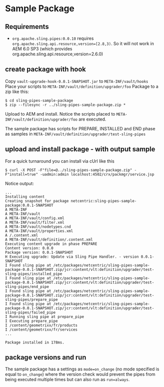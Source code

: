 # Sample Package

## Requirements

- `org.apache.sling.pipes:0.0.10` requires `org.apache.sling.api.resource,version=[2.8,3)`. So it will not work in AEM 6.0 SP3 (which provides org.apache.sling.api.resource,version=2.6.0) 

## create package with hook

Copy `vault-upgrade-hook-0.0.1-SNAPSHOT.jar` to `META-INF/vault/hooks`
Place your scripts to `META-INF/vault/definition/upgrader/foo`
Package to a zip like this:
    
    $ cd sling-pipes-sample-package
    $ zip --filesync -r ../sling-pipes-sample-package.zip *

Upload to AEM and install. Notice the scripts placed to `META-INF/vault/definition/upgrader/foo` are executed.

The sample package has scripts for PREPARE, INSTALLED and END phase as samples in `META-INF/vault/definition/upgrader/test-sling-pipes`

## upload and install package - with output sample

For a quick turnaround you can install via cUrl like this

    $ curl -X POST -F"file=@../sling-pipes-sample-package.zip" -F"install=true" -uadmin:admin localhost:4502/crx/packmgr/service.jsp

Notice output:

    ...
    Installing content
    Creating snapshot for package netcentric:sling-pipes-sample-package:0.0.1-SNAPSHOT 
    A META-INF
    A META-INF/vault
    A META-INF/vault/config.xml
    A META-INF/vault/filter.xml
    A META-INF/vault/nodetypes.cnd
    A META-INF/vault/properties.xml
    A /.content.xml
    A META-INF/vault/definition/.content.xml
    Executing content upgrade in phase PREPARE 
    Content version: 0.0.0 
    Package version: 0.0.1-SNAPSHOT 
    H Executing upgrade: Update via Sling Pipe Handler. - version 0.0.1-SNAPSHOT
    I Found sling pipe at /etc/packages/netcentric/sling-pipes-sample-package-0.0.1-SNAPSHOT.zip/jcr:content/vlt:definition/upgrader/test-sling-pipes/installed_pipe
    I Found sling pipe at /etc/packages/netcentric/sling-pipes-sample-package-0.0.1-SNAPSHOT.zip/jcr:content/vlt:definition/upgrader/test-sling-pipes/end_pipe
    I Found sling pipe at /etc/packages/netcentric/sling-pipes-sample-package-0.0.1-SNAPSHOT.zip/jcr:content/vlt:definition/upgrader/test-sling-pipes/prepare_pipe
    I Found sling pipe at /etc/packages/netcentric/sling-pipes-sample-package-0.0.1-SNAPSHOT.zip/jcr:content/vlt:definition/upgrader/test-sling-pipes/failed_pipe
    I Running sling pipe at prepare_pipe
    I Executing prepare_pipe
    I /content/geometrixx/fr/products
    I /content/geometrixx/fr/services
    ...
    
    Package installed in 178ms.

## package versions and run

The sample package has a settings as `mode=on_change` (no mode specified is equal to `on_change`) where the version check would prevent the pipes from being executed multiple times but can also run as `run=always`.
